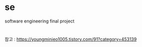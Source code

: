# se
software engineering final project

# 
참고 : https://youngminieo1005.tistory.com/91?category=453139
